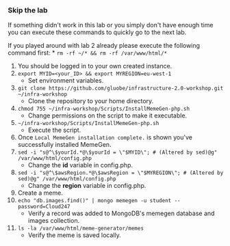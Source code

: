 ### Skip the lab ###
If something didn't work in this lab or you simply don't have enough time you can execute these commands to quickly go to the next lab.

If you played around with lab 2 already please execute the following command first:
    * `rm -rf ~/* && rm -rf /var/www/html/*`

1. You should be logged in to your own created instance.
1. `export MYID=<your_ID> && export MYREGION=eu-west-1`
    * Set environment variables.
1. `git clone https://github.com/gluobe/infrastructure-2.0-workshop.git ~/infra-workshop`
    * Clone the repository to your home directory.
1. `chmod 755 ~/infra-workshop/Scripts/InstallMemeGen-php.sh`
    * Change permissions on the script to make it executable.
1. `~/infra-workshop/Scripts/InstallMemeGen-php.sh`
    * Execute the script.
1. Once `Local MemeGen installation complete.` is shown you've successfully installed MemeGen.
1. `sed -i "s@^\$yourId.*@\$yourId = \"$MYID\"; # (Altered by sed)@g" /var/www/html/config.php`
    * Change the **id** variable in config.php.
1. `sed -i "s@^\$awsRegion.*@\$awsRegion = \"$MYREGION\"; # (Altered by sed)@g" /var/www/html/config.php`
    * Change the **region** variable in config.php.
1. Create a meme.
1. `echo "db.images.find()" | mongo memegen -u student --password=Cloud247`
    * Verify a record was added to MongoDB's memegen database and images collection.
1. `ls -la /var/www/html/meme-generator/memes`
    * Verify the meme is saved locally.